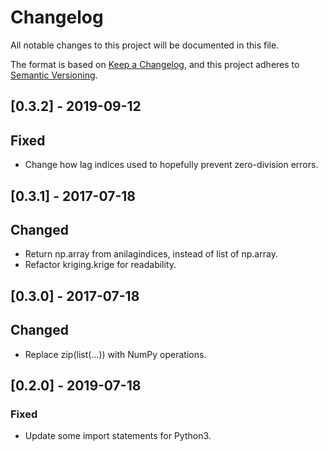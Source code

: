 # Changelog
All notable changes to this project will be documented in this file.

The format is based on [Keep a Changelog](https://keepachangelog.com/en/1.0.0/),
and this project adheres to [Semantic Versioning](https://semver.org/spec/v2.0.0.html).

## [0.3.2] - 2019-09-12
## Fixed
- Change how lag indices used to hopefully prevent zero-division errors.

## [0.3.1] - 2017-07-18
## Changed
- Return np.array from anilagindices, instead of list of np.array.
- Refactor kriging.krige for readability.

## [0.3.0] - 2017-07-18
## Changed
- Replace zip(list(...)) with NumPy operations.

## [0.2.0] - 2019-07-18
### Fixed
- Update some import statements for Python3.
